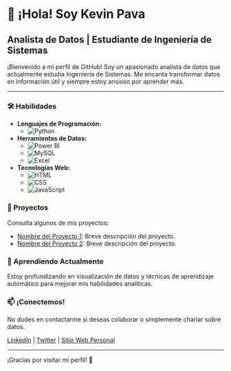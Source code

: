 # 👋 ¡Hola! Soy Kevin Pava

## Analista de Datos | Estudiante de Ingeniería de Sistemas

¡Bienvenido a mi perfil de GitHub! Soy un apasionado analista de datos que actualmente estudia Ingeniería de Sistemas. Me encanta transformar datos en información útil y siempre estoy ansioso por aprender más.

---

### 🛠️ Habilidades
- **Lenguajes de Programación:** 
  - ![Python](https://img.shields.io/badge/Python-3776AB?style=flat&logo=python&logoColor=white)
- **Herramientas de Datos:** 
  - ![Power BI](https://img.shields.io/badge/Power%20BI-F2C94C?style=flat&logo=powerbi&logoColor=black)
  - ![MySQL](https://img.shields.io/badge/MySQL-4479A1?style=flat&logo=mysql&logoColor=white)
  - ![Excel](https://img.shields.io/badge/Microsoft%20Excel-217346?style=flat&logo=microsoft-excel&logoColor=white)
- **Tecnologías Web:** 
  - ![HTML](https://img.shields.io/badge/HTML-E34F26?style=flat&logo=html5&logoColor=white)
  - ![CSS](https://img.shields.io/badge/CSS-1572B6?style=flat&logo=css3&logoColor=white)
  - ![JavaScript](https://img.shields.io/badge/JavaScript-F7DF1E?style=flat&logo=javascript&logoColor=black)

### 🚀 Proyectos
Consulta algunos de mis proyectos:
- [Nombre del Proyecto 1](link_to_your_project_1): Breve descripción del proyecto.
- [Nombre del Proyecto 2](link_to_your_project_2): Breve descripción del proyecto.

### 🌱 Aprendiendo Actualmente
Estoy profundizando en visualización de datos y técnicas de aprendizaje automático para mejorar mis habilidades analíticas.

### 📫 ¡Conectemos!
No dudes en contactarme si deseas colaborar o simplemente charlar sobre datos. 

[LinkedIn](your_linkedin_profile) | [Twitter](your_twitter_profile) | [Sitio Web Personal](your_website)

---

¡Gracias por visitar mi perfil! 🌟
